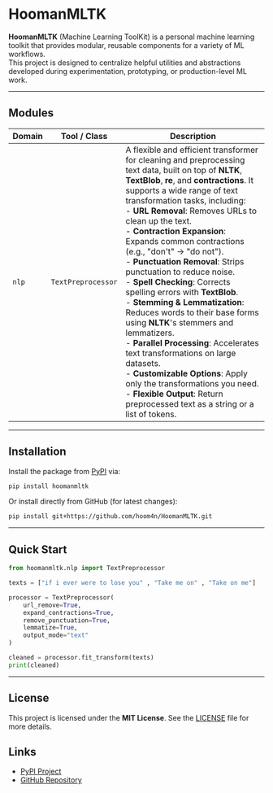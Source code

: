 # HoomanMLTK

**HoomanMLTK** (Machine Learning ToolKit) is a personal machine learning toolkit that provides modular, reusable components for a variety of ML workflows.  
This project is designed to centralize helpful utilities and abstractions developed during experimentation, prototyping, or production-level ML work.

---

## Modules

| **Domain** | **Tool / Class**     | **Description** |
|------------|----------------------|-----------------|
| `nlp`      | `TextPreprocessor`    | A flexible and efficient transformer for cleaning and preprocessing text data, built on top of **NLTK**, **TextBlob**, **re**, and **contractions**. It supports a wide range of text transformation tasks, including: <br> - **URL Removal**: Removes URLs to clean up the text. <br> - **Contraction Expansion**: Expands common contractions (e.g., "don't" → "do not"). <br> - **Punctuation Removal**: Strips punctuation to reduce noise. <br> - **Spell Checking**: Corrects spelling errors with **TextBlob**. <br> - **Stemming & Lemmatization**: Reduces words to their base forms using **NLTK**'s stemmers and lemmatizers. <br> - **Parallel Processing**: Accelerates text transformations on large datasets. <br> - **Customizable Options**: Apply only the transformations you need. <br> - **Flexible Output**: Return preprocessed text as a string or a list of tokens. |

---

## Installation

Install the package from [PyPI](https://pypi.org/project/hoomanmltk/) via:

```bash
pip install hoomanmltk
````

Or install directly from GitHub (for latest changes):

```bash
pip install git+https://github.com/hoom4n/HoomanMLTK.git
```

---

## Quick Start

```python
from hoomanmltk.nlp import TextPreprocessor

texts = ["if i ever were to lose you" , "Take me on" , "Take on me"]

processor = TextPreprocessor(
    url_remove=True,
    expand_contractions=True,
    remove_punctuation=True,
    lemmatize=True,
    output_mode="text"
)

cleaned = processor.fit_transform(texts)
print(cleaned)
```


---

## License

This project is licensed under the **MIT License**.
See the [LICENSE](LICENSE) file for more details.



## Links

* [PyPI Project](https://pypi.org/project/hoomanmltk/)
* [GitHub Repository](https://github.com/hoom4n/HoomanMLTK)
